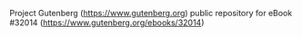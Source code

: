 Project Gutenberg (https://www.gutenberg.org) public repository for eBook #32014 (https://www.gutenberg.org/ebooks/32014)
